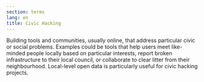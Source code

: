 ```yaml
---
section: terms
lang: en
title: Civic Hacking
---
```


Building tools and communities, usually online, that address particular civic or social problems. Examples could be tools that help users meet like-minded people locally based on particular interests, report broken infrastructure to their local council, or collaborate to clear litter from their neighbourhood. Local-level open data is particularly useful for civic hacking projects.
